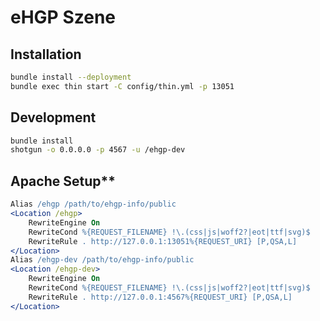 # eHGP Szene

## Installation

```bash
bundle install --deployment
bundle exec thin start -C config/thin.yml -p 13051
```

## Development

```bash
bundle install
shotgun -o 0.0.0.0 -p 4567 -u /ehgp-dev
```

## Apache Setup**

```apache
Alias /ehgp /path/to/ehgp-info/public
<Location /ehgp>
    RewriteEngine On
    RewriteCond %{REQUEST_FILENAME} !\.(css|js|woff2?|eot|ttf|svg)$
    RewriteRule . http://127.0.0.1:13051%{REQUEST_URI} [P,QSA,L]
</Location>
Alias /ehgp-dev /path/to/ehgp-info/public
<Location /ehgp-dev>
    RewriteEngine On
    RewriteCond %{REQUEST_FILENAME} !\.(css|js|woff2?|eot|ttf|svg)$
    RewriteRule . http://127.0.0.1:4567%{REQUEST_URI} [P,QSA,L]
</Location>
```
